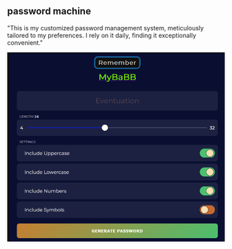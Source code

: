 <!--note to self push to github to deploy to github pages -->

## password machine

"This is my customized password management system, meticulously tailored to my preferences. I rely on it daily, finding it exceptionally convenient."

![Password Machine](PasswordMachineImg.png)
